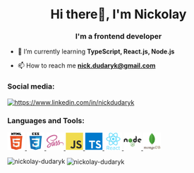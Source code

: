 <h1 align="center">Hi there👋, I'm Nickolay</h1>
<h3 align="center">I'm a frontend developer</h3>

- 🌱 I’m currently learning **TypeScript, React.js, Node.js**

- 📫 How to reach me **nick.dudaryk@gmail.com**

<h3 align="left">Social media:</h3>
<p align="left">
<a href="https://www.linkedin.com/in/nickdudaryk" target="blank"><img align="center" src="https://www.flaticon.com/svg/vstatic/svg/174/174857.svg?token=exp=1616938183~hmac=7496ca3ac3cedfc1b4d51036af7b5ace" alt="https://www.linkedin.com/in/nickdudaryk" height="30" width="40" background-color=`#1589F0` /></a>
</p>


<h3 align="left">Languages and Tools:</h3>
<p align="left">
  <a href="https://www.w3.org/html/" target="_blank">
    <img src="https://raw.githubusercontent.com/devicons/devicon/master/icons/html5/html5-original-wordmark.svg" alt="html5" width="40" height="40"/>
  </a>
  <a href="https://www.w3schools.com/css/" target="_blank"> 
    <img src="https://raw.githubusercontent.com/devicons/devicon/master/icons/css3/css3-original-wordmark.svg" alt="css3" width="40" height="40"/>
  </a>
  <a href="https://sass-lang.com" target="_blank"> 
    <img src="https://raw.githubusercontent.com/devicons/devicon/master/icons/sass/sass-original.svg" alt="sass" width="40" height="40"/>
  </a>
  <a href="https://developer.mozilla.org/en-US/docs/Web/JavaScript" target="_blank">
    <img src="https://raw.githubusercontent.com/devicons/devicon/master/icons/javascript/javascript-original.svg" alt="javascript" width="40" height="40"/>
  </a>
  <a href="https://www.typescriptlang.org/" target="_blank">
    <img src="https://raw.githubusercontent.com/devicons/devicon/master/icons/typescript/typescript-original.svg" alt="typescript" width="40" height="40"/>
  </a>
  <a href="https://reactjs.org/" target="_blank">
    <img src="https://raw.githubusercontent.com/devicons/devicon/master/icons/react/react-original-wordmark.svg" alt="react" width="40" height="40"/>
  </a>
  <a href="https://nodejs.org" target="_blank">
    <img src="https://raw.githubusercontent.com/devicons/devicon/master/icons/nodejs/nodejs-original-wordmark.svg" alt="nodejs" width="40" height="40"/>
  </a>
  <a href="https://www.mongodb.com/" target="_blank">
    <img src="https://raw.githubusercontent.com/devicons/devicon/master/icons/mongodb/mongodb-original-wordmark.svg" alt="mongodb" width="40" height="40"/>
  </a>
</p>

<p><img align="left" src="https://github-readme-stats.vercel.app/api/top-langs?username=nickolay-dudaryk&show_icons=true&locale=en&layout=compact" alt="nickolay-dudaryk" /></p>

<p>&nbsp;<img align="center" src="https://github-readme-stats.vercel.app/api?username=nickolay-dudaryk&show_icons=true&locale=en" alt="nickolay-dudaryk" /></p>


